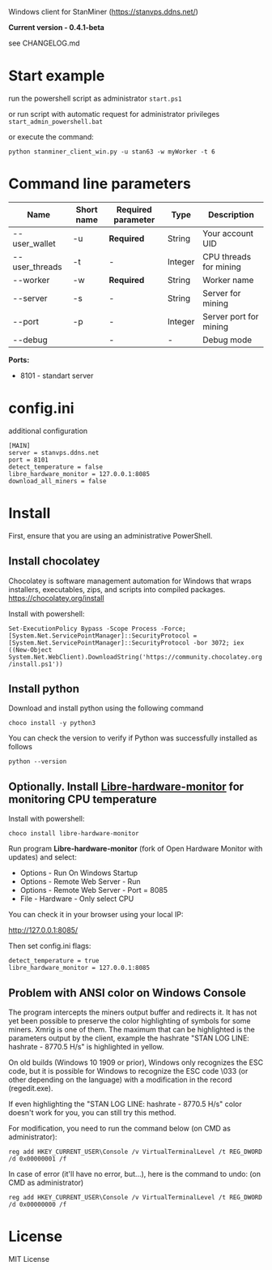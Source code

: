 Windows client for StanMiner (https://stanvps.ddns.net/)

**Current version - 0.4.1-beta**

see CHANGELOG.md

# Start example

run the powershell script as administrator `start.ps1`

or run script with automatic request for administrator privileges `start_admin_powershell.bat`

or execute the command:

``python stanminer_client_win.py -u stan63 -w myWorker -t 6``

# Command line parameters

| Name                    | Short name | Required parameter | Type      | Description                                    |
|-------------------------|------------|--------------------|-----------|------------------------------------------------|
| --user_wallet           | -u         | **Required**       | String    | Your account UID                               |
| --user_threads          | -t         | -                  | Integer   | CPU threads for mining                         |
| --worker                | -w         | **Required**       | String    | Worker name                                    |
| --server                | -s         | -                  | String    | Server for mining                              |
| --port                  | -p         | -                  | Integer   | Server port for mining                         |
| --debug                 |            | -                  | -         | Debug mode                                     |


**Ports:**

- 8101 - standart server

# config.ini

additional configuration

```
[MAIN]
server = stanvps.ddns.net
port = 8101
detect_temperature = false
libre_hardware_monitor = 127.0.0.1:8085
download_all_miners = false
```

# Install

First, ensure that you are using an administrative PowerShell.

## Install chocolatey

Chocolatey is software management automation for Windows that wraps installers, executables, zips, and scripts into compiled packages. https://chocolatey.org/install

Install with powershell:

``Set-ExecutionPolicy Bypass -Scope Process -Force; [System.Net.ServicePointManager]::SecurityProtocol = [System.Net.ServicePointManager]::SecurityProtocol -bor 3072; iex ((New-Object System.Net.WebClient).DownloadString('https://community.chocolatey.org/install.ps1'))``


## Install python

Download and install python using the following command

``choco install -y python3``

You can check the version to verify if Python was successfully installed as follows

``python --version``

## Optionally. Install [Libre-hardware-monitor](https://github.com/LibreHardwareMonitor/LibreHardwareMonitor) for monitoring CPU temperature

Install with powershell:

``choco install libre-hardware-monitor``

Run program **Libre-hardware-monitor** (fork of Open Hardware Monitor with updates) and select:

- Options - Run On Windows Startup
- Options - Remote Web Server - Run
- Options - Remote Web Server - Port = 8085
- File - Hardware - Only select CPU

You can check it in your browser using your local IP:

http://127.0.0.1:8085/


Then set config.ini flags:

```
detect_temperature = true
libre_hardware_monitor = 127.0.0.1:8085
````

## Problem with ANSI color on Windows Console

The program intercepts the miners output buffer and redirects it. It has not yet been possible to preserve the color highlighting of symbols for some miners. Xmrig is one of them.
The maximum that can be highlighted is the parameters output by the client, example  the hashrate "STAN LOG LINE: hashrate - 8770.5 H/s" is highlighted in yellow.

On old builds (Windows 10 1909 or prior), Windows only recognizes the ESC code, but it is possible for Windows to recognize the ESC code \033 (or other depending on the language) with a modification in the record (regedit.exe).

If even highlighting the "STAN LOG LINE: hashrate - 8770.5 H/s" color doesn't work for you, you can still try this method.

For modification, you need to run the command below (on CMD as administrator):

``reg add HKEY_CURRENT_USER\Console /v VirtualTerminalLevel /t REG_DWORD /d 0x00000001 /f``

In case of error (it'll have no error, but...), here is the command to undo: (on CMD as administrator)

``reg add HKEY_CURRENT_USER\Console /v VirtualTerminalLevel /t REG_DWORD /d 0x00000000 /f``

# License

MIT License

